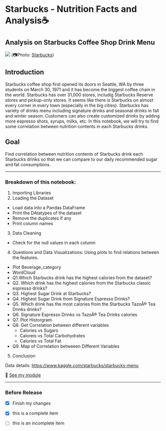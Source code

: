 # Starbucks - Nutrition Facts and Analysis☕
## Analysis on Starbucks Coffee Shop Drink Menu 
![](https://stories.starbucks.com/uploads/2019/01/1981-Pike-Place_Exterior_Photo-1-1440x700.jpg)
(📷Photo: [Starbucks](https://stories.starbucks.com/stories/2015/store-tour-inside-1912-pike-place-seattle-usa/))

## Introduction
Starbucks coffee shop first opened its doors in Seattle, WA by three students on March 30, 1971 and it has become the biggest coffee chain in the world. Starbucks has over 31,000 stores, includig Starbucks Reserve stores and pickup-only stores. It seems like there is Starbucks on almost every corner in every town (especially in the big cities). Starbucks has variety of drinks menu including signature drinks and seasonal drinks in fall and winter season. Customers can also create customized drinks by adding more espresso shots, syrups, milks, etc. In this notebook, we will try to find some correlation between nutrition contents in each Starbucks drinks.

## Goal
Find correlation between nutrition contents of Starbucks drink 
each Starbucks drinks so that we can compare to our daily recommended sugar and fat consumptions. 
___
### Breakdown of this notebook:
1. Importing Libraries
2. Loading the Dataset
* Load data into a Pandas DataFrame
* Print the DAtatypes of the dataset
* Remove the duplicates if any
* Print column names
3. Data Cleaning
* Check for the null values in each column
4. Questions and Data Visualizations: Using plots to find relations between the features.
* Plot Beverage_category
* WordCloud
* Q1.Which Starbucks drink has the highest calories from the dataset?
* Q2. Which drink has the highest calories from the Starbucks classic espresso drinks?
* Q3. Highest Sugar Drink at Starbucks?
* Q4. Highest Sugar Drink from Signature Espresso Drinks?
* Q5. Which drink has the most calories from the Starbucks TazoÂ® Tea Drinks drinks?
* Q6. Signature Espresso Drinks vs TazoÂ® Tea Drinks calories
* Q7. Plot Historgram
* Q8. Get Correlation between different variables
  * Calories vs Sugars
  * Caloreis vs Total Carbohydrates
  * Calories vs Total Fat
* Q9. Map of Correlation betweeen Different Variables
5. Conclusion

Data details: https://www.kaggle.com/starbucks/starbucks-menu

:file_folder: [See my module](https://www.kaggle.com/conniekoh/starbucks-got-drinks)
___
### Before Release
- [x] Finish my changes
- [x] this is a complete item
- [ ] this is an incomplete item



